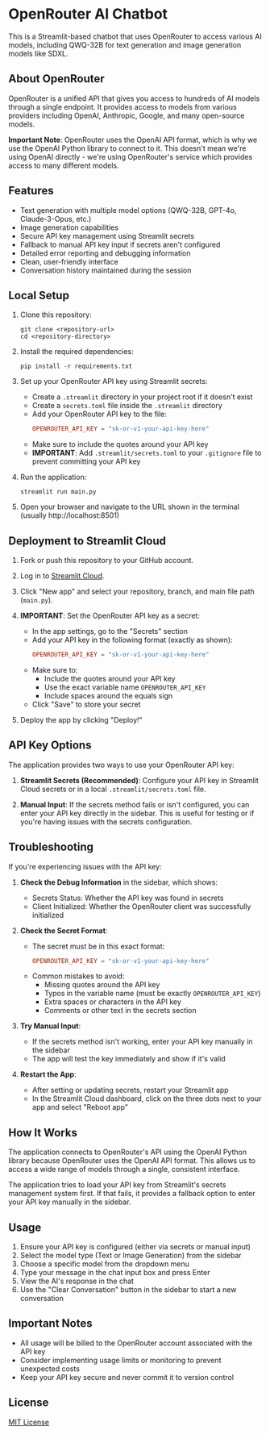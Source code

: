 # OpenRouter AI Chatbot

This is a Streamlit-based chatbot that uses OpenRouter to access various AI models, including QWQ-32B for text generation and image generation models like SDXL.

## About OpenRouter

OpenRouter is a unified API that gives you access to hundreds of AI models through a single endpoint. It provides access to models from various providers including OpenAI, Anthropic, Google, and many open-source models.

**Important Note**: OpenRouter uses the OpenAI API format, which is why we use the OpenAI Python library to connect to it. This doesn't mean we're using OpenAI directly - we're using OpenRouter's service which provides access to many different models.

## Features

- Text generation with multiple model options (QWQ-32B, GPT-4o, Claude-3-Opus, etc.)
- Image generation capabilities
- Secure API key management using Streamlit secrets
- Fallback to manual API key input if secrets aren't configured
- Detailed error reporting and debugging information
- Clean, user-friendly interface
- Conversation history maintained during the session

## Local Setup

1. Clone this repository:
   ```
   git clone <repository-url>
   cd <repository-directory>
   ```

2. Install the required dependencies:
   ```
   pip install -r requirements.txt
   ```

3. Set up your OpenRouter API key using Streamlit secrets:
   - Create a `.streamlit` directory in your project root if it doesn't exist
   - Create a `secrets.toml` file inside the `.streamlit` directory
   - Add your OpenRouter API key to the file:
     ```toml
     OPENROUTER_API_KEY = "sk-or-v1-your-api-key-here"
     ```
   - Make sure to include the quotes around your API key
   - **IMPORTANT**: Add `.streamlit/secrets.toml` to your `.gitignore` file to prevent committing your API key

4. Run the application:
   ```
   streamlit run main.py
   ```

5. Open your browser and navigate to the URL shown in the terminal (usually http://localhost:8501)

## Deployment to Streamlit Cloud

1. Fork or push this repository to your GitHub account.

2. Log in to [Streamlit Cloud](https://streamlit.io/cloud).

3. Click "New app" and select your repository, branch, and main file path (`main.py`).

4. **IMPORTANT**: Set the OpenRouter API key as a secret:
   - In the app settings, go to the "Secrets" section
   - Add your API key in the following format (exactly as shown):
     ```toml
     OPENROUTER_API_KEY = "sk-or-v1-your-api-key-here"
     ```
   - Make sure to:
     - Include the quotes around your API key
     - Use the exact variable name `OPENROUTER_API_KEY`
     - Include spaces around the equals sign
   - Click "Save" to store your secret

5. Deploy the app by clicking "Deploy!"

## API Key Options

The application provides two ways to use your OpenRouter API key:

1. **Streamlit Secrets (Recommended)**: Configure your API key in Streamlit Cloud secrets or in a local `.streamlit/secrets.toml` file.

2. **Manual Input**: If the secrets method fails or isn't configured, you can enter your API key directly in the sidebar. This is useful for testing or if you're having issues with the secrets configuration.

## Troubleshooting

If you're experiencing issues with the API key:

1. **Check the Debug Information** in the sidebar, which shows:
   - Secrets Status: Whether the API key was found in secrets
   - Client Initialized: Whether the OpenRouter client was successfully initialized

2. **Check the Secret Format**:
   - The secret must be in this exact format:
     ```toml
     OPENROUTER_API_KEY = "sk-or-v1-your-api-key-here"
     ```
   - Common mistakes to avoid:
     - Missing quotes around the API key
     - Typos in the variable name (must be exactly `OPENROUTER_API_KEY`)
     - Extra spaces or characters in the API key
     - Comments or other text in the secrets section

3. **Try Manual Input**:
   - If the secrets method isn't working, enter your API key manually in the sidebar
   - The app will test the key immediately and show if it's valid

4. **Restart the App**:
   - After setting or updating secrets, restart your Streamlit app
   - In the Streamlit Cloud dashboard, click on the three dots next to your app and select "Reboot app"

## How It Works

The application connects to OpenRouter's API using the OpenAI Python library because OpenRouter uses the OpenAI API format. This allows us to access a wide range of models through a single, consistent interface.

The application tries to load your API key from Streamlit's secrets management system first. If that fails, it provides a fallback option to enter your API key manually in the sidebar.

## Usage

1. Ensure your API key is configured (either via secrets or manual input)
2. Select the model type (Text or Image Generation) from the sidebar
3. Choose a specific model from the dropdown menu
4. Type your message in the chat input box and press Enter
5. View the AI's response in the chat
6. Use the "Clear Conversation" button in the sidebar to start a new conversation

## Important Notes

- All usage will be billed to the OpenRouter account associated with the API key
- Consider implementing usage limits or monitoring to prevent unexpected costs
- Keep your API key secure and never commit it to version control

## License

[MIT License](LICENSE)
